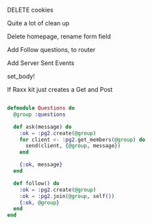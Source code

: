 DELETE cookies

Quite a lot of clean up

Delete homepage,
rename form field

Add Follow questions, to router

Add Server Sent Events

set_body!

If Raxx kit just creates a Get and Post

```elixir

defmodule Questions do
  @group :questions

  def ask(message) do
    :ok = :pg2.create(@group)
    for client <- :pg2.get_members(@group) do
      send(client, {@group, message})
    end

    {:ok, message}
  end

  def follow() do
    :ok = :pg2.create(@group)
    :ok = :pg2.join(@group, self())
    {:ok, @group}
  end
end
```
